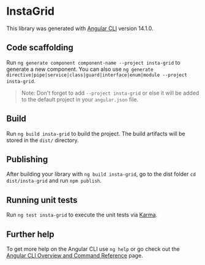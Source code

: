# InstaGrid

This library was generated with [Angular CLI](https://github.com/angular/angular-cli) version 14.1.0.

## Code scaffolding

Run `ng generate component component-name --project insta-grid` to generate a new component. You can also use `ng generate directive|pipe|service|class|guard|interface|enum|module --project insta-grid`.
> Note: Don't forget to add `--project insta-grid` or else it will be added to the default project in your `angular.json` file. 

## Build

Run `ng build insta-grid` to build the project. The build artifacts will be stored in the `dist/` directory.

## Publishing

After building your library with `ng build insta-grid`, go to the dist folder `cd dist/insta-grid` and run `npm publish`.

## Running unit tests

Run `ng test insta-grid` to execute the unit tests via [Karma](https://karma-runner.github.io).

## Further help

To get more help on the Angular CLI use `ng help` or go check out the [Angular CLI Overview and Command Reference](https://angular.io/cli) page.

